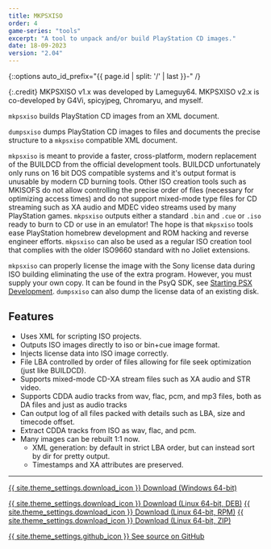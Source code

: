 ```yaml
---
title: MKPSXISO
order: 4
game-series: "tools"
excerpt: "A tool to unpack and/or build PlayStation CD images."
date: 18-09-2023
version: "2.04"
---
```


{::options auto_id_prefix="{{ page.id | split: '/' | last }}-" /}

{:.credit}
MKPSXISO v1.x was developed by Lameguy64.
MKPSXISO v2.x is co-developed by G4Vi, spicyjpeg, Chromaryu, and myself.

`mkpsxiso` builds PlayStation CD images from an XML document.

`dumpsxiso` dumps PlayStation CD images to files and documents the precise structure to a `mkpsxiso` compatible XML document.

`mkpsxiso` is meant to provide a faster, cross-platform, modern replacement of the BUILDCD from the official development tools. BUILDCD unfortunately only runs on 16 bit DOS compatible systems and it's output format is unusable by modern CD burning tools. Other ISO creation tools such as MKISOFS do not allow controlling the precise order of files (necessary for optimizing access times) and do not support mixed-mode type files for CD streaming such as XA audio and MDEC video streams used by many PlayStation games. `mkpsxiso` outputs either a standard `.bin` and `.cue` or `.iso` ready to burn to CD or use in an emulator! The hope is that `mkpsxiso` tools ease PlayStation homebrew development and ROM hacking and reverse engineer efforts. `mkpsxiso` can also be used as a regular ISO creation tool that complies with the older ISO9660 standard with no Joliet extensions.

`mkpsxiso` can properly license the image with the Sony license data during ISO building eliminating the use of the extra program. However, you must supply your own copy. It can be found in the PsyQ SDK, see [Starting PSX Development](https://psx.arthus.net/starting.html). `dumpsxiso` can also dump the license data of an existing disk.

## Features

* Uses XML for scripting ISO projects.
* Outputs ISO images directly to iso or bin+cue image format.
* Injects license data into ISO image correctly.
* File LBA controlled by order of files allowing for file seek optimization (just like BUILDCD).
* Supports mixed-mode CD-XA stream files such as XA audio and STR video.
* Supports CDDA audio tracks from wav, flac, pcm, and mp3 files, both as DA files and just as audio tracks
* Can output log of all files packed with details such as LBA, size and timecode offset.
* Extract CDDA tracks from ISO as wav, flac, and pcm.
* Many images can be rebuilt 1:1 now.
    * XML generation: by default in strict LBA order, but can instead sort by dir for pretty output.
    * Timestamps and XA attributes are preserved.

***

<a href="https://github.com/Lameguy64/mkpsxiso/releases/download/v{{ page.version }}/mkpsxiso-{{ page.version }}-win64.zip" class="button">{{ site.theme_settings.download_icon }} Download (Windows 64-bit)</a>

<a href="https://github.com/Lameguy64/mkpsxiso/releases/download/v{{ page.version }}/mkpsxiso-{{ page.version }}-Linux.deb" class="button">{{ site.theme_settings.download_icon }} Download (Linux 64-bit, DEB)</a>
<a href="https://github.com/Lameguy64/mkpsxiso/releases/download/v{{ page.version }}/mkpsxiso-{{ page.version }}-Linux.rpm" class="button">{{ site.theme_settings.download_icon }} Download (Linux 64-bit, RPM)</a>
<a href="https://github.com/Lameguy64/mkpsxiso/releases/download/v{{ page.version }}/mkpsxiso-{{ page.version }}-Linux.zip" class="button">{{ site.theme_settings.download_icon }} Download (Linux 64-bit, ZIP)</a>

<a href="https://github.com/Lameguy64/mkpsxiso" class="button github" target="_blank">{{ site.theme_settings.github_icon }} See source on GitHub</a>
